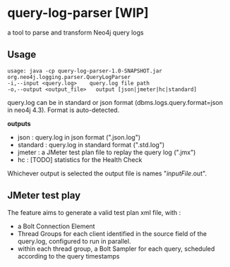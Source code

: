 # query-log-parser [WIP]
a tool to parse and transform Neo4j query logs

## Usage
```
usage: java -cp query-log-parser-1.0-SNAPSHOT.jar org.neo4j.logging.parser.QueryLogParser 
-i,--input <query.log>    query.log file path
-o,--output <output_file>   output [json|jmeter|hc|standard]
```

query.log can be in standard or json format (dbms.logs.query.format=json in neo4j 4.3). Format is auto-detected.

**outputs** 
* json : query.log in json format ("<inputfile>.json.log")
* standard : query.log in standard format ("<inputfile>.std.log")
* jmeter : a JMeter test plan file to replay the query log ("<inputfile>.jmx")
* hc : [TODO] statistics for the Health Check

Whichever output is selected the output file is names "_inputFile_.out".

## JMeter test play

The feature aims to generate a valid test plan xml file, with :
- a Bolt Connection Element 
- Thread Groups for each client identified in the source field of the query.log, configured to run in parallel.
- within each thread group, a Bolt Sampler for each query, scheduled according to the query timestamps 
